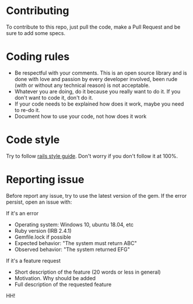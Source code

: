 # Contributing

To contribute to this repo, just pull the code, make a Pull Request and be sure to add some specs.

# Coding rules

* Be respectful with your comments. This is an open source library and is done with love and passion by
every developer involved, been rude (with or without any technical reason) is not acceptable.
* Whatever you are doing, do it because you really want to do it. If you don't want to code it, don't do it.  
* If your code needs to be explained how does it work, maybe you need to re-do it.
* Document how to use your code, not how does it work

# Code style

Try to follow [rails style guide](https://github.com/bbatsov/rails-style-guide). Don't worry if you don't 
follow it at 100%.

# Reporting issue

Before report any issue, try to use the latest version of the gem. If the error persist, open an issue with:

If it's an error

* Operating system: Windows 10, ubuntu 18.04, etc
* Ruby version (IRB 2.4.1)
* Gemfile.lock if possible
* Expected behavior: "The system must return ABC"
* Observed behavior: "The system returned EFG"

If it's a feature request

* Short description of the feature (20 words or less in general)
* Motivation. Why should be added
* Full description of the requested feature

HH!